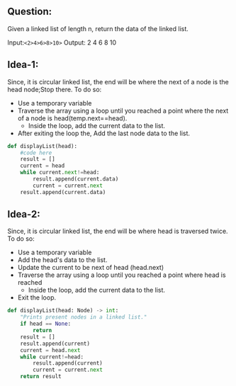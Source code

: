 ## Question:

Given a linked list of length n, return the data of the linked list.

Input:`<2>4>6>8>10>`
Output: 2 4 6 8 10

## Idea-1:

Since, it is circular linked list, the end will be where the next of a node is the head node;Stop there.
To do so:

- Use a temporary variable
- Traverse the array using a loop until you reached a point where the next of a node is head(temp.next==head).
  - Inside the loop, add the current data to the list.
- After exiting the loop the, Add the last node data to the list.

```py
def displayList(head):
    #code here
    result = []
    current = head
    while current.next!=head:
        result.append(current.data)
        current = current.next
    result.append(current.data)
```

## Idea-2:

Since, it is circular linked list, the end will be where head is traversed twice.
To do so:

- Use a temporary variable
- Add the head's data to the list.
- Update the current to be next of head (head.next)
- Traverse the array using a loop until you reached a point where head is reached
  - Inside the loop, add the current data to the list.
- Exit the loop.

```py
def displayList(head: Node) -> int:
    "Prints present nodes in a linked list."
    if head == None:
        return
    result = []
    result.append(current)
    current = head.next
    while current!=head:
        result.append(current)
        current = current.next
    return result

```
